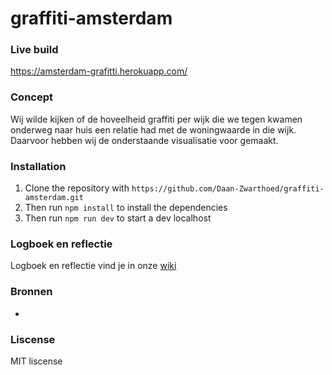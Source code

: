 # graffiti-amsterdam

### Live build

https://amsterdam-grafitti.herokuapp.com/

### Concept

Wij wilde kijken of de hoveelheid graffiti per wijk die we tegen kwamen onderweg naar huis een relatie had met de woningwaarde in die wijk. Daarvoor hebben wij de onderstaande visualisatie voor gemaakt.

### Installation

1. Clone the repository with `https://github.com/Daan-Zwarthoed/graffiti-amsterdam.git`
1. Then run `npm install` to install the dependencies
1. Then run `npm run dev` to start a dev localhost

### Logboek en reflectie
Logboek en reflectie vind je in onze [wiki](https://github.com/Daan-Zwarthoed/graffiti-amsterdam/wiki)

### Bronnen
* 

### Liscense
MIT liscense
